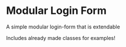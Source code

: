 # Modular Login Form
A simple modular login-form that is extendable

Includes already made classes for examples!
